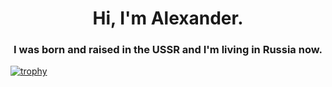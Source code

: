 <h1 align="center">Hi, I'm Alexander.</h1>
<h3 align="center">I was born and raised in the USSR and I'm living in Russia now.</h3>

[![trophy](https://github-profile-trophy.vercel.app/?username=alex-w)](https://github.com/ryo-ma/github-profile-trophy)

<!--
**alex-w/alex-w** is a ✨ _special_ ✨ repository because its `README.md` (this file) appears on your GitHub profile.

Here are some ideas to get you started:

- 🔭 I’m currently working on ...
- 🌱 I’m currently learning ...
- 👯 I’m looking to collaborate on ...
- 🤔 I’m looking for help with ...
- 💬 Ask me about ...
- 📫 How to reach me: ...
- 😄 Pronouns: ...
- ⚡ Fun fact: ...
-->
